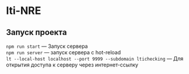 # lti-NRE
 
## Запуск проекта

`npm run start` — Запуск сервера  
`npm run server` — запуск сервера с hot-reload  
`lt --local-host localhost --port 9999 --subdomain ltichecking` — Для открытия доступа к серверу через интернет-ссылку  